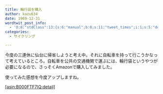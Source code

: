 ```yaml
---
title: 輪行袋を購入
author: kazu634
date: 1969-12-31
wordtwit_post_info:
  - 'O:8:"stdClass":13:{s:6:"manual";b:0;s:11:"tweet_times";i:1;s:5:"delay";i:0;s:7:"enabled";i:1;s:10:"separation";s:2:"60";s:7:"version";s:3:"3.7";s:14:"tweet_template";b:0;s:6:"status";i:2;s:6:"result";a:0:{}s:13:"tweet_counter";i:2;s:13:"tweet_log_ids";a:1:{i:0;i:4383;}s:9:"hash_tags";a:0:{}s:8:"accounts";a:1:{i:0;s:7:"kazu634";}}'
categories:
  - サイクリング

---
```

<div class="section">
<p>
    今度の三連休に仙台に帰省しようと考え中。それに自転車を持って行こうかなって考えているところ。自転車を公共の交通機関で運ぶには、輪行袋というやつが必要になるので、さっそくAmazonで購入してみました。
</p>
  
<p>
    使ってみた感想を今度アップしますね。
</p>
  
<p>
<a href="http://d.hatena.ne.jp/asin/B000FTF7IQ" onclick="__gaTracker('send', 'event', 'outbound-article', 'http://d.hatena.ne.jp/asin/B000FTF7IQ', '[asin:B000FTF7IQ:detail]');">[asin:B000FTF7IQ:detail]</a> </div>
